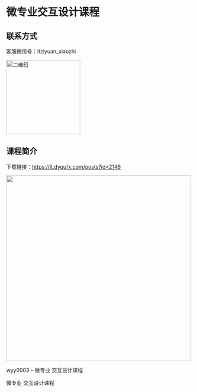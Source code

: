 # 微专业交互设计课程

## 联系方式

客服微信号：itziyuan_xiaozhi

<img src="https://ziyuanyun.oss-cn-guangzhou.aliyuncs.com/common/20240614073449/666b82192834a.jpg" width="200" height="200" alt="二维码">

## 课程简介

下载链接：https://it.dyqufx.com/posts?id=2146

<img src="https://ziyuanyun.oss-cn-guangzhou.aliyuncs.com/yun/20240515183700/6644904ccda97.jpg" width="500" alt="">

  wyy0003 &#8211; 微专业 交互设计课程

 微专业 交互设计课程



  